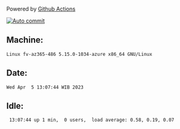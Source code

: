 Powered by [Github Actions](https://github.com/features/actions)

[![Auto commit](https://github.com/hiage/workstation/workflows/Auto%20commit/badge.svg)](https://github.com/hiage/workstation/actions?query=workflow%3A%22Auto+commit%22)

## Machine:
```
Linux fv-az365-486 5.15.0-1034-azure x86_64 GNU/Linux
```
## Date:
```
Wed Apr  5 13:07:44 WIB 2023
```
## Idle:
```
 13:07:44 up 1 min,  0 users,  load average: 0.58, 0.19, 0.07
```

